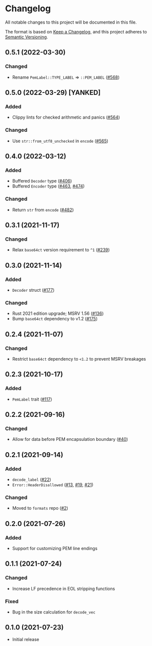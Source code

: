 # Changelog
All notable changes to this project will be documented in this file.

The format is based on [Keep a Changelog](https://keepachangelog.com/en/1.0.0/),
and this project adheres to [Semantic Versioning](https://semver.org/spec/v2.0.0.html).

## 0.5.1 (2022-03-30)
### Changed
- Rename `PemLabel::TYPE_LABEL` => `::PEM_LABEL` ([#568])

[#568]: https://github.com/RustCrypto/formats/pull/568

## 0.5.0 (2022-03-29) [YANKED]
### Added
- Clippy lints for checked arithmetic and panics ([#564])

### Changed
- Use `str::from_utf8_unchecked` in `encode` ([#565])

[#564]: https://github.com/RustCrypto/formats/pull/564
[#565]: https://github.com/RustCrypto/formats/pull/565

## 0.4.0 (2022-03-12)
### Added
- Buffered `Decoder` type ([#406])
- Buffered `Encoder` type ([#463], [#474])

### Changed
- Return `str` from `encode` ([#482])

[#406]: https://github.com/RustCrypto/formats/pull/406
[#463]: https://github.com/RustCrypto/formats/pull/463
[#474]: https://github.com/RustCrypto/formats/pull/474
[#482]: https://github.com/RustCrypto/formats/pull/482

## 0.3.1 (2021-11-17)
### Changed
- Relax `base64ct` version requirement to `^1` ([#239])

[#239]: https://github.com/RustCrypto/formats/pull/239

## 0.3.0 (2021-11-14)
### Added
- `Decoder` struct ([#177])

### Changed
- Rust 2021 edition upgrade; MSRV 1.56 ([#136])
- Bump `base64ct` dependency to v1.2 ([#175])

[#136]: https://github.com/RustCrypto/formats/pull/136
[#175]: https://github.com/RustCrypto/formats/pull/175
[#177]: https://github.com/RustCrypto/formats/pull/177

## 0.2.4 (2021-11-07)
### Changed
- Restrict `base64ct` dependency to `<1.2` to prevent MSRV breakages

## 0.2.3 (2021-10-17)
### Added
- `PemLabel` trait ([#117])

[#117]: https://github.com/RustCrypto/formats/pull/117

## 0.2.2 (2021-09-16)
### Changed
- Allow for data before PEM encapsulation boundary ([#40])

[#40]: https://github.com/RustCrypto/formats/pull/40

## 0.2.1 (2021-09-14)
### Added
- `decode_label` ([#22])
- `Error::HeaderDisallowed` ([#13], [#19], [#21])

### Changed
- Moved to `formats` repo ([#2])

[#2]: https://github.com/RustCrypto/formats/pull/2
[#13]: https://github.com/RustCrypto/formats/pull/13
[#19]: https://github.com/RustCrypto/formats/pull/19
[#21]: https://github.com/RustCrypto/formats/pull/21
[#22]: https://github.com/RustCrypto/formats/pull/22

## 0.2.0 (2021-07-26)
### Added
- Support for customizing PEM line endings

## 0.1.1 (2021-07-24)
### Changed
- Increase LF precedence in EOL stripping functions

### Fixed
- Bug in the size calculation for `decode_vec`

## 0.1.0 (2021-07-23)
- Initial release
